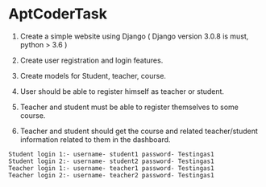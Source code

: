 # AptCoderTask
1. Create a simple website using Django ( Django version 3.0.8 is must, python > 3.6 )

2. Create user registration and login features.

3. Create models for Student, teacher, course.

4. User should be able to register himself as teacher or student.

5. Teacher and student must be able to register themselves to some course.

6. Teacher and student should get the course and related teacher/student information related to them in the dashboard.

```Student login 1:- username- student1 password- Testingas1```<br/>
```Student login 2:- username- student2 password- Testingas1```<br/>
```Teacher login 1:- username- teacher1 password- Testingas1```<br/>
```Teacher login 2:- username- teacher2 password- Testingas1```
